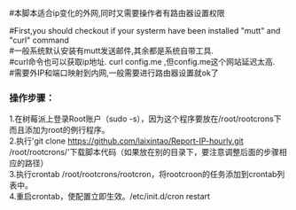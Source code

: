 #本脚本适合ip变化的外网,同时又需要操作者有路由器设置权限    
    
#First,you should checkout if your systerm have been installed "mutt" and "curl" command    
#一般系统默认安装有mutt发送邮件,其余都是系统自带工具.    
#curl命令也可以获取ip地址.  curl config.me ,但config.me这个网站延迟太高.    
#需要外IP和端口映射到内网,一般需要进行路由器设置就ok了    
### 操作步骤：    
    
1.在树莓派上登录Root账户（sudo -s），因为这个程序要放在/root/rootcrons下而且添加为root的例行程序。    
2.执行'git clone https://github.com/laixintao/Report-IP-hourly.git /root/rootcrons/'下载脚本代码（如果放在别的目录下，要注意调整后面的步骤相应的路径）    
3.执行crontab /root/rootcrons/rootcron，将rootcroon的任务添加到crontab列表中。    
4.重启crontab，使配置立即生效。/etc/init.d/cron restart    
